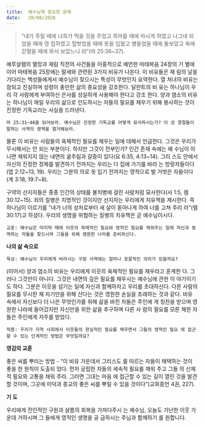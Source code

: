 ```yaml
---
title:  예수님께 중요한 문제
date:   20/08/2020
---
```


> <p></p>
> “내가 주릴 때에 너희가 먹을 것을 주었고 목마를 때에 마시게 하였고 나그네 되었을 때에 영 접하였고 헐벗었을 때에 옷을 입혔고 병들었을 때에 돌보았고 옥에 갇혔을 때에 와서 보았느니 라”(마 25:36~37).

예루살렘의 멸망과 재림 직전의 사건들을 이중적으로 예언한 마태복음 24장의 기 별에 이어 마태복음 25장에는 말세와 관련된 3가지 비유가 나온다. 이 비유들은 재 림의 날을 기다리는 백성들에게서 예수님이 찾으시는 특성이 무엇인지 요약한다. 열 처녀의 비유는 참되고 진실하며 성령이 충만한 삶의 중요성을 강조한다. 달란트의 비 유는 하나님이 우리 각 사람에게 부여하신 은사를 성실하게 사용해야 한다고 강조 한다. 양과 염소의 비유는 하나님이 매일 우리의 삶으로 인도하시는 자들의 필요를 채우기 위해 봉사하는 것이 진정한 기독교라는 사실을 드러낸다.

`마 25:31~46을 읽어보라. 예수님은 진정한 기독교를 어떻게 묘사하시는가? 이 성 경절들이 말하는 사역의 영역을 열거해보라.`

물론 이 비유는 사람들의 육체적인 필요를 채우는 일에 대해서 언급한다. 그것은 우리가 무시해서는 안 되는 부분이다. 하지만 그것이 전부인가? 인간 존재 속에는 예 수님이 아니면 채워지지 않는 내면의 굶주림과 갈증이 있다(요 6:35, 4:13~14). 그리 스도 안에서 자신의 진정한 정체를 발견하기 전까지는 우리는 다 집에 가기를 바라 는 방랑자들이다(엡 2:12~13, 19). 우리는 그분의 의로 옷 입기 전까지는 영적으로 벌 거벗은 자들이다(계 3:18, 19:7~8).

구약의 선지자들은 종종 인간의 상태를 불치병에 걸린 사람처럼 묘사한다(사 1:5, 렘 30:12~15). 죄의 질병은 치명적인 것이지만 선지자는 우리에게 치유책을 제시한다. 즉 하나님이 이르기를 “내가 너의 상처로부터 새 살이 돋아나게 하여 너를 고쳐 주리 라”(렘 30:17)고 하셨다. 우리의 생명을 위협하는 질병의 치유책은 곧 예수님이시다.

`교훈: 예수님은 마지막 때에 이웃의 육체적인 필요와 영적인 필요를 채워주는 일에 자신과 동역하는 자들을 찾으시며 그들을 위해 영원한 나라를 준비하신다.`

**나의 삶 속으로**

`묵상: 예수님이 우리에게 바라시는 구원 사역에는 얼마나 포괄적인 의미가 있을까요?`

(이어서) 양과 염소의 비유는 우리에게 이웃의 육체적인 필요를 채우라고 훈계한 다. 그러나 그것만이 아니다. 그것은 내면의 깊은 필요를 채우시는 예수님에 관한 이 야기이기도 하다. 그분은 이웃을 섬기는 일에 자신과 함께하자고 우리를 초대하신다. 다른 사람의 필요를 무시한 채 자기만을 위해 산다는 것은 영원한 손실을 초래하는 것과 같다. 비유 속에서 자신보다 더 나은 무엇인가를 위해 삶을 바친 자들은 주인에 게 칭찬을 받으며 영원한 나라에 들어갔지만 자신만을 위한 삶을 추구하며 다른 사 람의 필요를 모른 체한 자들은 주인에게 저주를 받았다.

`적용: 우리가 지역 사회에서 이웃들의 현실적인 필요를 채우면서 그들의 영적인 필요 에 접근할 수 있는 단계적인 방법은 무엇일까요?`

**영감의 교훈**

좋은 씨를 뿌리는 방법 - “이 비유 가운데서 그리스도 를 따르는 자들이 채택하는 것이 좋을 한 원칙이 도출되 었다. 먼저 궁핍한 자들의 세속적 필요를 채워 주고 그들 의 신체적 필요와 고통을 채워 주라. 그러면 그대는 마음 에 접근할 수 있는 길이 열린 것을 발견할 것이며, 그곳에 미덕과 종교의 좋은 씨를 뿌릴 수 있을 것이다”(교회증언 4권, 227).

**기 도**

우리에게 전인적인 구원과 샬롬의 회복을 가져다주시 는 예수님, 오늘도 가난한 이웃 가운데 거하시며 그 들에게 영적인 생명을 공 급하시는 주님과 함께하기 를 원합니다.